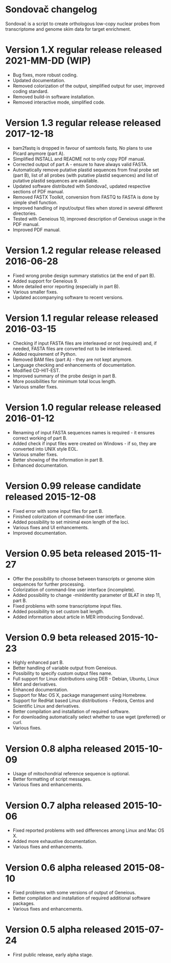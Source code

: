 Sondovač changelog
================================================================================

Sondovač is a script to create orthologous low-copy nuclear probes from transcriptome and genome skim data for target enrichment.

# Version 1.X regular release released 2021-MM-DD (WIP)

* Bug fixes, more robust coding.
* Updated documentation.
* Removed colorization of the output, simplified output for user, improved coding standard.
* Removed build-in software installation.
* Removed interactive mode, simplified code.

# Version 1.3 regular release released 2017-12-18

* bam2fastq is dropped in favour of samtools fastq. No plans to use Picard anymore (part A).
* Simplified INSTALL and README not to only copy PDF manual.
* Corrected output of part A - ensure to have always valid FASTA.
* Automatically remove putative plastid sequences from final probe set (part B), list of all probes (with putative plastid sequences) and list of putative plastid sequences are available.
* Updated software distributed with Sondovač, updated respective sections of PDF manual.
* Removed FASTX Toolkit, conversion from FASTQ to FASTA is done by simple shell function.
* Improved handling of input/output files when stored in several different directories.
* Tested with Geneious 10, improved description of Geneious usage in the PDF manual.
* Improved PDF manual.

# Version 1.2 regular release released 2016-06-28

* Fixed wrong probe design summary statistics (at the end of part B).
* Added support for Geneious 9.
* More detailed error reporting (especially in part B).
* Various smaller fixes.
* Updated accompanying software to recent versions.

# Version 1.1 regular release released 2016-03-15

* Checking if input FASTA files are interleaved or not (required) and, if needed, FASTA files are converted not to be interleaved.
* Added requirement of Python.
* Removed BAM files (part A) - they are not kept anymore.
* Language checking and enhancements of documentation.
* Modified CD-HIT-EST.
* Improved summary of the probe design in part B.
* More possibilities for minimum total locus length.
* Various smaller fixes.

# Version 1.0 regular release released 2016-01-12

* Renaming of input FASTA sequences names is required - it ensures correct working of part B.
* Added check if input files were created on Windows - if so, they are converted into UNIX style EOL.
* Various smaller fixes.
* Better showing of the information in part B.
* Enhanced documentation.

# Version 0.99 release candidate released 2015-12-08

* Fixed error with some input files for part B.
* Finished colorization of command-line user interface.
* Added possibility to set minimal exon length of the loci.
* Various fixes and UI enhancements.
* Improved documentation.

# Version 0.95 beta released 2015-11-27

* Offer the possibility to choose between transcripts or genome skim sequences for further processing.
* Colorization of command-line user interface (incomplete).
* Added possibility to change -minIdentity parameter of BLAT in step 11, part B.
* Fixed problems with some transcriptome input files.
* Added possibility to set custom bait length.
* Added information about article in MER introducing Sondovač.

# Version 0.9 beta released 2015-10-23

* Highly enhanced part B.
* Better handling of variable output from Geneious.
* Possibility to specify custom output files name.
* Full support for Linux distributions using DEB - Debian, Ubuntu, Linux Mint and derivatives.
* Enhanced documentation.
* Support for Mac OS X, package management using Homebrew.
* Support for RedHat based Linux distributions - Fedora, Centos and Scientific Linux and derivatives.
* Better compilation and installation of required software.
* For downloading automatically select whether to use wget (preferred) or curl.
* Various fixes.

# Version 0.8 alpha released 2015-10-09

* Usage of mitochondrial reference sequence is optional.
* Better formatting of script messages.
* Various fixes and enhancements.

# Version 0.7 alpha released 2015-10-06

* Fixed reported problems with sed differences among Linux and Mac OS X.
* Added more exhaustive documentation.
* Various fixes and enhancements.

# Version 0.6 alpha released 2015-08-10

* Fixed problems with some versions of output of Geneious.
* Better compilation and installation of required additional software packages.
* Various fixes and enhancements.

# Version 0.5 alpha released 2015-07-24

* First public release, early alpha stage.


